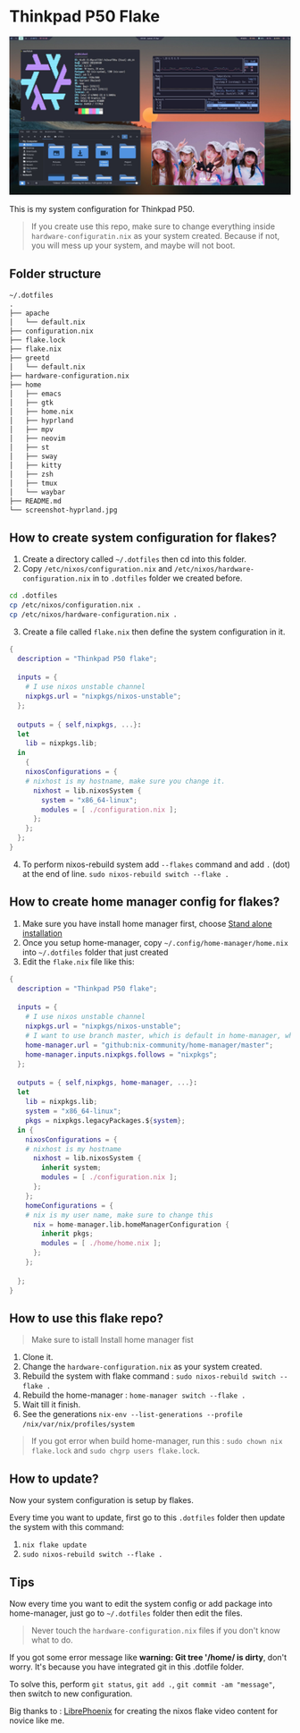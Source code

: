 # Thinkpad P50 Flake

![](./screenshot-hyprland.jpg)

This is my system configuration for Thinkpad P50.

> If you create use this repo, make sure to change everything inside `hardware-configuratin.nix` as your system created. Because if not, you will mess up your system, and maybe will not boot.


## Folder structure

```
~/.dotfiles
.
├── apache
│   └── default.nix
├── configuration.nix
├── flake.lock
├── flake.nix
├── greetd
│   └── default.nix
├── hardware-configuration.nix
├── home
│   ├── emacs
│   ├── gtk
│   ├── home.nix
│   ├── hyprland
│   ├── mpv
│   ├── neovim
│   ├── st
│   ├── sway
│   ├── kitty
│   ├── zsh
│   ├── tmux
│   └── waybar
├── README.md
└── screenshot-hyprland.jpg
```


## How to create system configuration for flakes? 

1. Create a directory called `~/.dotfiles` then cd into this folder.
2. Copy `/etc/nixos/configuration.nix` and `/etc/nixos/hardware-configuration.nix` in to `.dotfiles` folder we created before.
```bash
cd .dotfiles
cp /etc/nixos/configuration.nix .
cp /etc/nixos/hardware-configuration.nix .
```

3. Create a file called `flake.nix` then define the system configuration in it.

```nix
{
  description = "Thinkpad P50 flake";

  inputs = {
    # I use nixos unstable channel
    nixpkgs.url = "nixpkgs/nixos-unstable";
  };

  outputs = { self,nixpkgs, ...}: 
  let 
    lib = nixpkgs.lib;
  in
    {
    nixosConfigurations = {
    # nixhost is my hostname, make sure you change it.
      nixhost = lib.nixosSystem {
        system = "x86_64-linux";
        modules = [ ./configuration.nix ];
      };
    };
  };
}

```
4. To perform nixos-rebuild system add `--flakes` command and add `.` (dot) at the end of line. `sudo nixos-rebuild switch --flake .`

## How to create home manager config for flakes?

1. Make sure you have install home manager first, choose [Stand alone installation](https://nix-community.github.io/home-manager/index.html#sec-install-standalone)
1. Once you setup home-manager, copy `~/.config/home-manager/home.nix` into `~/.dotfiles` folder that just created
1. Edit the `flake.nix` file like this:

```nix
{
  description = "Thinkpad P50 flake";

  inputs = {
    # I use nixos unstable channel
    nixpkgs.url = "nixpkgs/nixos-unstable";
    # I want to use branch master, which is default in home-manager, which will profide the latest app or the unstable version app
    home-manager.url = "github:nix-community/home-manager/master";
    home-manager.inputs.nixpkgs.follows = "nixpkgs";
  };

  outputs = { self,nixpkgs, home-manager, ...}: 
  let 
    lib = nixpkgs.lib;
    system = "x86_64-linux";
    pkgs = nixpkgs.legacyPackages.${system};
  in {
    nixosConfigurations = {
    # nixhost is my hostname
      nixhost = lib.nixosSystem {
        inherit system; 
        modules = [ ./configuration.nix ];
      };
    };
    homeConfigurations = {
    # nix is my user name, make sure to change this
      nix = home-manager.lib.homeManagerConfiguration {
        inherit pkgs; 
        modules = [ ./home/home.nix ];
      };
    };

  };
}

```

## How to use this flake repo?

> Make sure to istall Install home manager fist

1. Clone it.
1. Change the `hardware-configuration.nix` as your system created.
1. Rebuild the system with flake command : `sudo nixos-rebuild switch --flake .`
1. Rebuild the home-manager : `home-manager switch --flake .`
1. Wait till it finish.
1. See the generations `nix-env --list-generations --profile /nix/var/nix/profiles/system`

> If you got error when build home-manager, run this : `sudo chown nix flake.lock` and `sudo chgrp users flake.lock`.

## How to update?

Now your system configuration is setup by flakes.

Every time you want to update, first go to this `.dotfiles` folder then update the system with this command:
1. `nix flake update`
1. `sudo nixos-rebuild switch --flake .`

## Tips

Now every time you want to edit the system config or add package into home-manager, just go to `~/.dotfiles` folder then edit the files.

> Never touch the `hardware-configuration.nix` files if you don't know what to do.

If you got some error message like **warning: Git tree '/home/ is dirty**, don't worry. It's because you have integrated git in this .dotfile folder. 

To solve this, perform `git status`, `git add .`, `git commit -am "message"`, then switch to new configuration.


Big thanks to : [LibrePhoenix](https://www.youtube.com/watch?v=ACybVzRvDhs) for creating the nixos flake video content for novice like me.
